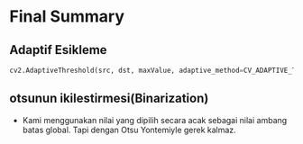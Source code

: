 # Final Summary 

## Adaptif Esikleme 

```python
cv2.AdaptiveThreshold(src, dst, maxValue, adaptive_method=CV_ADAPTIVE_THRESH_MEAN_C, thresholdType=CV_THRESH_BINARY, blockSize=3, param1=5)

```

## otsunun ikilestirmesi(Binarization)
* Kami menggunakan nilai yang dipilih secara acak sebagai nilai ambang batas global. Tapi dengan Otsu Yontemiyle gerek kalmaz.


